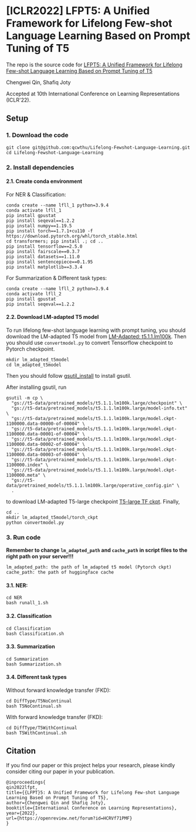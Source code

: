# [ICLR2022]  LFPT5: A Unified Framework for Lifelong Few-shot Language Learning Based on Prompt Tuning of T5 

The repo is the source code for [LFPT5: A Unified Framework for Lifelong Few-shot Language Learning Based on Prompt Tuning of T5](https://openreview.net/forum?id=HCRVf71PMF)

Chengwei Qin, Shafiq Joty

Accepted at 10th  International Conference on Learning Representations (ICLR'22).


## Setup

### 1. Download the code

```
git clone git@github.com:qcwthu/Lifelong-Fewshot-Language-Learning.git
cd Lifelong-Fewshot-Language-Learning
```

### 2. Install dependencies

#### 2.1. Create conda environment

For NER & Classification:

```
conda create --name lfll_1 python=3.9.4
conda activate lfll_1
pip install gpustat
pip install seqeval==1.2.2
pip install numpy==1.19.5
pip install torch==1.7.1+cu110 -f https://download.pytorch.org/whl/torch_stable.html
cd transformers; pip install .; cd ..
pip install tensorflow==2.5.0
pip install fairscale==0.3.7
pip install datasets==1.11.0
pip install sentencepiece==0.1.95
pip install matplotlib==3.3.4
```
For Summarization & Different task types:

```
conda create --name lfll_2 python=3.9.4
conda activate lfll_2
pip install gpustat
pip install seqeval==1.2.2
```

#### 2.2. Download LM-adapted T5 model

To run lifelong few-shot language learning with prompt tuning, you should download the LM-adapted T5 model from [LM-Adapted: t5.1.1.lm100k](https://github.com/google-research/text-to-text-transfer-transformer/blob/main/released_checkpoints.md#lm-adapted-t511lm100k). Then you should use `convertmodel.py` to convert Tensorflow checkpoint to Pytorch checkpoint.

```
mkdir lm_adapted_t5model
cd lm_adapted_t5model
```
Then you should follow [gsutil_install](https://cloud.google.com/storage/docs/gsutil_install) to install gsutil. 

After installing gsutil, run 

```
gsutil -m cp \
  "gs://t5-data/pretrained_models/t5.1.1.lm100k.large/checkpoint" \
  "gs://t5-data/pretrained_models/t5.1.1.lm100k.large/model-info.txt" \
  "gs://t5-data/pretrained_models/t5.1.1.lm100k.large/model.ckpt-1100000.data-00000-of-00004" \
  "gs://t5-data/pretrained_models/t5.1.1.lm100k.large/model.ckpt-1100000.data-00001-of-00004" \
  "gs://t5-data/pretrained_models/t5.1.1.lm100k.large/model.ckpt-1100000.data-00002-of-00004" \
  "gs://t5-data/pretrained_models/t5.1.1.lm100k.large/model.ckpt-1100000.data-00003-of-00004" \
  "gs://t5-data/pretrained_models/t5.1.1.lm100k.large/model.ckpt-1100000.index" \
  "gs://t5-data/pretrained_models/t5.1.1.lm100k.large/model.ckpt-1100000.meta" \
  "gs://t5-data/pretrained_models/t5.1.1.lm100k.large/operative_config.gin" \
  .
```
to download LM-adapted T5-large checkpoint [T5-large TF ckpt](https://console.cloud.google.com/storage/browser/t5-data/pretrained_models/t5.1.1.lm100k.large;tab=objects?prefix=&forceOnObjectsSortingFiltering=false). Finally,

```
cd ..
mkdir lm_adapted_t5model/torch_ckpt
python convertmodel.py
```

### 3. Run code

**Remember to change `lm_adapted_path` and `cache_path` in script files to the right path on your server!!!**

```
lm_adapted_path: the path of lm_adapted t5 model (Pytorch ckpt)
cache_path: the path of huggingface cache
```

#### 3.1. NER:
```
cd NER
bash runall_1.sh
```

#### 3.2. Classification
```
cd Classification
bash Classification.sh
```

#### 3.3. Summarization
```
cd Summarization
bash Summarization.sh
```

#### 3.4. Different task types
Without forward knowledge transfer (FKD):

```
cd DiffType/T5NoContinual
bash T5NoContinual.sh
```

With forward knowledge transfer (FKD):

```
cd DiffType/T5WithContinual
bash T5WithContinual.sh
```




## Citation

If you find our paper or this project helps your research, please kindly consider citing our paper in your publication.

```
@inproceedings{
qin2022lfpt,
title={{LFPT}5: A Unified Framework for Lifelong Few-shot Language Learning Based on Prompt Tuning of T5},
author={Chengwei Qin and Shafiq Joty},
booktitle={International Conference on Learning Representations},
year={2022},
url={https://openreview.net/forum?id=HCRVf71PMF}
}

```